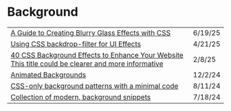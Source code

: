 # Background

|                                                                                                                                                                   |         |
| ----------------------------------------------------------------------------------------------------------------------------------------------------------------- | ------- |
| [A Guide to Creating Blurry Glass Effects with CSS](https://app.daily.dev/posts/a-guide-to-creating-blurry-glass-effects-with-css-okey9efoo)                      | 6/19/25 |
| [Using CSS backdrop-filter for UI Effects](https://app.daily.dev/posts/using-css-backdrop-filter-for-ui-effects-ytnxwi0lg)                                        | 4/21/25 |
| [40 CSS Background Effects to Enhance Your Website This title could be clearer and more informative](https://prismic.io/blog/css-background-effects?ref=dailydev) | 2/8/25  |
| [Animated Backgrounds](https://app.daily.dev/posts/animated-backgrounds-3eutg5two)                                                                                | 12/2/24 |
| [CSS-only background patterns with a minimal code](https://app.daily.dev/posts/css-only-background-patterns-with-a-minimal-code-scl3216ya)                        | 8/11/24 |
| [Collection of modern, background snippets](https://bg.ibelick.com/)                                                                                              | 7/18/24 |
